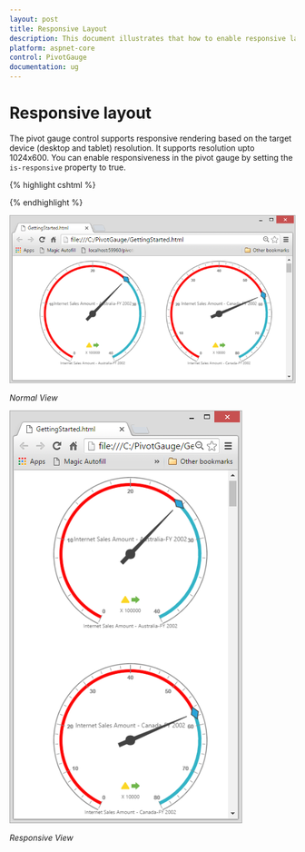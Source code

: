 ```yaml
---
layout: post
title: Responsive Layout
description: This document illustrates that how to enable responsive layout rendering in ASP.NET Core PivotGrid control  
platform: aspnet-core
control: PivotGauge
documentation: ug
---
```


# Responsive layout

The pivot gauge control supports responsive rendering based on the target device (desktop and tablet) resolution. It supports resolution upto 1024x600. You can enable responsiveness in the pivot gauge by setting the `is-responsive` property to true.

{% highlight cshtml %}

<ej-pivot-gauge id="PivotGauge1" is-responsive="true"></ej-pivot-gauge>

{% endhighlight %}

![](Responsive-Layout_images/Responsive1.png) 

_Normal View_


![](Responsive-Layout_images/Responsive2.png) 

_Responsive View_